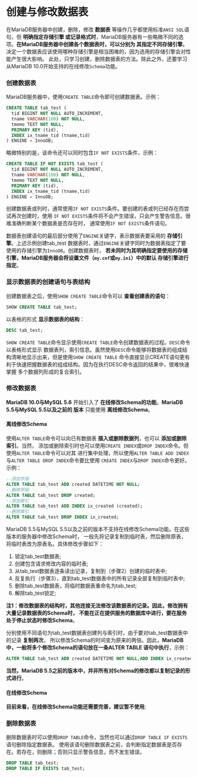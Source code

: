 创建与修改数据表
=============================================
在MariaDB服务器中创建，删除，修改 **数据表** 等操作几乎都使用标准`ANSI SQL`语句，但 **明确指定存储引擎
或记录格式时**，MariaDB服务器有一些略微不同的选项。**在MariaDB服务器中创建各个数据表时，可以分别为
其指定不同存储引擎**。决定一个数据表应该使用哪种存储引擎是相当困难的，因为选用的存储引擎会对性能产生很大影响。
此处，只学习创建，删除数据表的方法。除此之外，还要学习从MariaDB 10.0开始支持的在线修改`Schema`功能。

### 创建数据表
MariaDB服务器中，使用`CREATE TABLE`命令即可创建数据表。示例：
```sql
CREATE TABLE tab_test (
  tid BIGINT NOT NULL AUTO_INCREMENT,
  tname VARCHAR(100) NOT NULL,
  tmemo TEXT NOT NULL,
  PRIMARY KEY (tid),
  INDEX ix_tname_tid (tname,tid)
) ENGINE = InnoDB;
```
略微特别的是，该命令还可以同时包含`IF NOT EXISTS`条件，示例：
```sql
CREATE TABLE IF NOT EXISTS tab_test (
  tid BIGINT NOT NULL AUTO_INCREMENT,
  tname VARCHAR(100) NOT NULL,
  tmemo TEXT NOT NULL,
  PRIMARY KEY (tid),
  INDEX ix_tname_tid (tname,tid)
) ENGINE = InnoDB;
```
创建数据表或列时，通常使用`IF NOT EXISTS`条件。要创建的表或列已经存在而尝试再次创建时，使用
`IF NOT EXISTS`条件将不会产生错误，只会产生警告信息。很难准确判断某个数据表是否存在时，
通常使用`IF NOT EXISTS`条件语句。

数据表创建语句的最后部分使用了`ENGINE`关键字，表示数据表要采用的 **存储引擎**。上述示例创建tab_test
数据表时，通过`ENGINE`关键字同时为数据表指定了要使用的存储引擎为`InnoDB`。创建数据表时，
**若未同时为其明确指定要使用的存储引擎，MariaDB服务器会将设置文件（`my.cnf`或`my.ini`）中的默认
存储引擎进行指定**。

### 显示数据表的创建语句与表结构
创建数据表之后，使用`SHOW CREATE TABLE`命令可以 **查看创建表的语句**：
```sql
SHOW CREATE TABLE tab_test;
```
以表格的形式 **显示数据表的结构**：
```sql
DESC tab_test;
```
`SHOW CREATE TABLE`命令显示使用`CREATE TABLE`命令创建数据表的过程。`DESC`命令以表格形式显示
数据表列，索引信息。虽然使用`DESC`命令能够将数据表的组成结构清晰地显示出来，但是使用`SHOW CREATE TABLE`
命令直接显示CREATE语句更有利于快速把握数据表的组成结构。因为在执行DESC命令返回的结果中，很难快速掌握
多个数据列形成的复合索引。

### 修改数据表
**MariaDB 10.0与MySQL 5.6** 开始引入了 **在线修改Schema的功能**。**MariaDB 5.5与MySQL 5.5以及之前的
版本** 只能使用 **离线修改Schema**。
#### 离线修改Schema
使用`ALTER TABLE`命令可以向已有数据表 **插入或删除数据列**，也可以 **添加或删除索引**。当然，
添加或删除索引时也可以使用`CREATE INDEX`或`DROP INDEX`命令。但使用`ALTER TABLE`命令可以对其
进行集中处理，所以使用`ALTER TABLE ADD INDEX`与`ALTER TABLE DROP INDEX`命令要比使用
`CREATE INDEX`与`DROP INDEX`命令更好。示例：
```sql
--添加字段
ALTER TABLE tab_test ADD created DATETIME NOT NULL;
--删除字段
ALTER TABLE tab_test DROP created;
--添加索引
ALTER TABLE tab_test ADD INDEX ix_created (created);
--删除索引
ALTER TABLE tab_test DROP INDEX ix_created;
```
MariaDB 5.5与MySQL 5.5以及之前的版本不支持在线修改Schema功能。在这些版本的服务器中修改Schema时，
一般先将记录复制到临时表，然后删除原表，将临时表改为原表名。具体修改步骤如下：

1. 锁定tab_test数据表;
2. 创建包含请求修改内容的临时表;
3. 从tab_test数据表逐条读出记录，复制到（步骤2）创建的临时表中;
4. 反复执行（步骤3），直到tab_test数据表中的所有记录全部复制到临时表中;
5. 删除tab_test数据表，将临时数据表重命名为tab_test;
6. 解除tab_test锁定;

**注1：修改数据表的结构时，其他连接无法修改该数据表的记录。因此，修改拥有大量记录数据表的Schema时，
不能在正在提供服务的数据库中进行，要在服务处于停止状态时修改Schema**。

分别使用不同语句为tab_test数据表创建列与索引时，由于要对tab_test数据表中的记录 **复制两次**，
所以修改Schema的时间变为原来的两倍。因此，**MariaDB中，一般将多个修改Schema的语句放在一条ALTER TABLE
语句中执行**，示例：
```sql
ALTER TABLE tab_test ADD created DATETIME NOT NULL,ADD INDEX ix_created (created);
```
**当然，MariaDB 5.5之前的版本中，并非所有对Schema的修改都以复制记录的形式进行**。
#### 在线修改Schema
**目前来看，在线修改Schema功能还需要完善，建议暂不使用**;

### 删除数据表
删除数据表时可以使用`DROP TABLE`命令，当然也可以通过`DROP TABLE IF EXISTS`语句删除指定数据表。
使用该语句删除数据表之前，会判断指定数据表是否存在。若存在，则删除；否则只显示警告信息，而不发生错误。
```sql
DROP TABLE tab_test;
DROP TABLE IF EXISTS tab_test;
```
